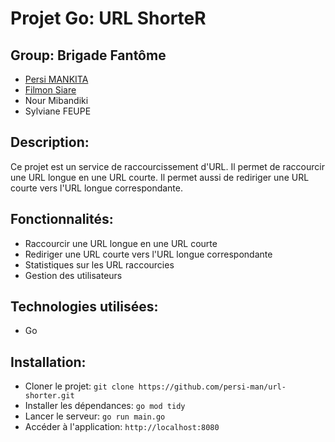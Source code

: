 # Projet Go: URL ShorteR

## Group: Brigade Fantôme
- [Persi MANKITA](https://www.linkedin.com/in/persimankita/)
- [Filmon Siare](https://www.linkedin.com/in/filmon-seare/)
- Nour Mibandiki
- Sylviane FEUPE
## Description:
Ce projet est un service de raccourcissement d'URL. Il permet de raccourcir une URL longue en une URL courte. Il permet aussi de rediriger une URL courte vers l'URL longue correspondante.
## Fonctionnalités:
- Raccourcir une URL longue en une URL courte
- Rediriger une URL courte vers l'URL longue correspondante
- Statistiques sur les URL raccourcies
- Gestion des utilisateurs

## Technologies utilisées:
- Go

## Installation:
- Cloner le projet: `git clone https://github.com/persi-man/url-shorter.git`
- Installer les dépendances: `go mod tidy`
- Lancer le serveur: `go run main.go`
- Accéder à l'application: `http://localhost:8080`

